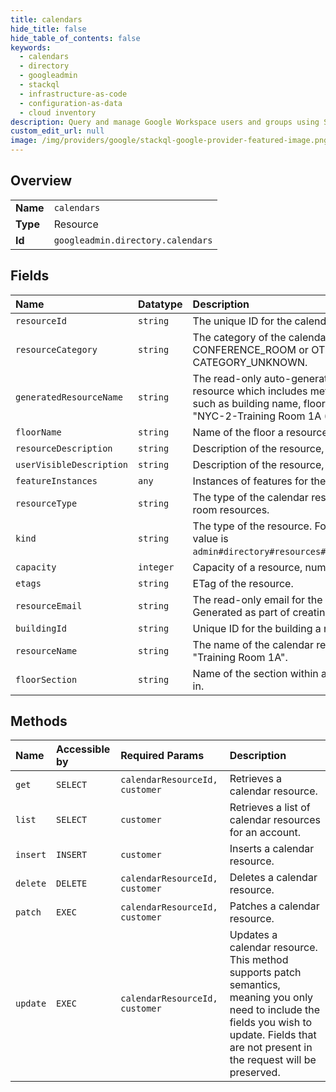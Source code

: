 ```yaml
---
title: calendars
hide_title: false
hide_table_of_contents: false
keywords:
  - calendars
  - directory
  - googleadmin    
  - stackql
  - infrastructure-as-code
  - configuration-as-data
  - cloud inventory
description: Query and manage Google Workspace users and groups using SQL.
custom_edit_url: null
image: /img/providers/google/stackql-google-provider-featured-image.png
---
```

  
    

## Overview
<table><tbody>
<tr><td><b>Name</b></td><td><code>calendars</code></td></tr>
<tr><td><b>Type</b></td><td>Resource</td></tr>
<tr><td><b>Id</b></td><td><code>googleadmin.directory.calendars</code></td></tr>
</tbody></table>

## Fields
| Name | Datatype | Description |
|:-----|:---------|:------------|
| `resourceId` | `string` | The unique ID for the calendar resource. |
| `resourceCategory` | `string` | The category of the calendar resource. Either CONFERENCE_ROOM or OTHER. Legacy data is set to CATEGORY_UNKNOWN. |
| `generatedResourceName` | `string` | The read-only auto-generated name of the calendar resource which includes metadata about the resource such as building name, floor, capacity, etc. For example, "NYC-2-Training Room 1A (16)". |
| `floorName` | `string` | Name of the floor a resource is located on. |
| `resourceDescription` | `string` | Description of the resource, visible only to admins. |
| `userVisibleDescription` | `string` | Description of the resource, visible to users and admins. |
| `featureInstances` | `any` | Instances of features for the calendar resource. |
| `resourceType` | `string` | The type of the calendar resource, intended for non-room resources. |
| `kind` | `string` | The type of the resource. For calendar resources, the value is `admin#directory#resources#calendars#CalendarResource`. |
| `capacity` | `integer` | Capacity of a resource, number of seats in a room. |
| `etags` | `string` | ETag of the resource. |
| `resourceEmail` | `string` | The read-only email for the calendar resource. Generated as part of creating a new calendar resource. |
| `buildingId` | `string` | Unique ID for the building a resource is located in. |
| `resourceName` | `string` | The name of the calendar resource. For example, "Training Room 1A". |
| `floorSection` | `string` | Name of the section within a floor a resource is located in. |
## Methods
| Name | Accessible by | Required Params | Description |
|:-----|:--------------|:----------------|:------------|
| `get` | `SELECT` | `calendarResourceId, customer` | Retrieves a calendar resource. |
| `list` | `SELECT` | `customer` | Retrieves a list of calendar resources for an account. |
| `insert` | `INSERT` | `customer` | Inserts a calendar resource. |
| `delete` | `DELETE` | `calendarResourceId, customer` | Deletes a calendar resource. |
| `patch` | `EXEC` | `calendarResourceId, customer` | Patches a calendar resource. |
| `update` | `EXEC` | `calendarResourceId, customer` | Updates a calendar resource. This method supports patch semantics, meaning you only need to include the fields you wish to update. Fields that are not present in the request will be preserved. |
